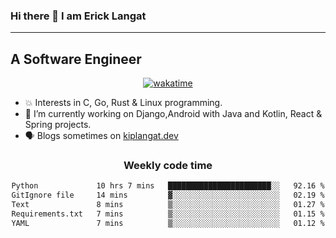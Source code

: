 ### Hi there 👋 I am Erick Langat
---
## A Software Engineer

<div align="center">
  
[![wakatime](https://wakatime.com/badge/user/55eadf42-c1c5-4930-b153-72952ac5ca5c.svg)](https://wakatime.com/@55eadf42-c1c5-4930-b153-72952ac5ca5c)

</div>

<!--
**elkiplangat/elkiplangat** is a ✨ _special_ ✨ repository because its `README.md` (this file) appears on your GitHub profile.

Here are some ideas to get you started:

- 🔭 I’m currently working on ...
- 🌱 I’m currently learning ...
- 👯 I’m looking to collaborate on ...
- 🤔 I’m looking for help with ...
- 💬 Ask me about ...
- 📫 How to reach me: ...
- 😄 Pronouns: ...
- ⚡ Fun fact: ...
-->
- 💥 Interests in C, Go, Rust & Linux programming. 
- 🔭 I’m currently working on Django,Android with Java and Kotlin, React & Spring projects.
-  🗣️ Blogs sometimes on [kiplangat.dev](https://kiplangat.dev)

<div align="center">
  <h3> Weekly code time </h3>

<!--START_SECTION:waka-->

```txt
Python             10 hrs 7 mins   ███████████████████████░░   92.16 %
GitIgnore file     14 mins         ▓░░░░░░░░░░░░░░░░░░░░░░░░   02.19 %
Text               8 mins          ▒░░░░░░░░░░░░░░░░░░░░░░░░   01.27 %
Requirements.txt   7 mins          ▒░░░░░░░░░░░░░░░░░░░░░░░░   01.15 %
YAML               7 mins          ▒░░░░░░░░░░░░░░░░░░░░░░░░   01.12 %
```

<!--END_SECTION:waka-->

</div>
